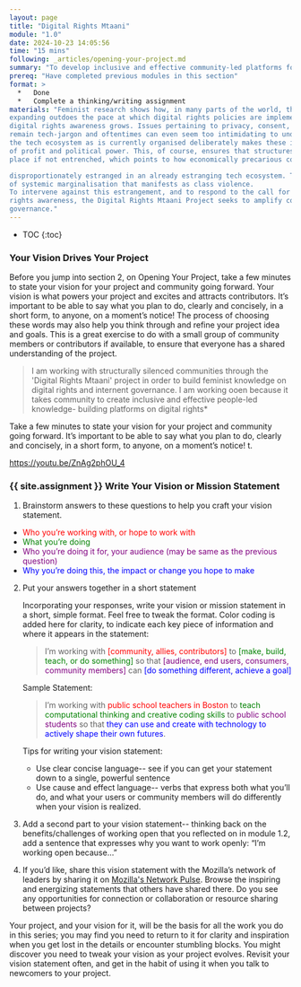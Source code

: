 ```yaml
---
layout: page
title: "Digital Rights Mtaani"
module: "1.0"
date: 2024-10-23 14:05:56
time: "15 mins"
following: _articles/opening-your-project.md
summary: "To develop inclusive and effective community-led platforms for knowledge-building on digital rights, integrating issues of gender justice, accessibility, surveillance, data extraction, and broader feminist online organizing "
prereq: "Have completed previous modules in this section"
format: >
  *   Done
  *   Complete a thinking/writing assignment
materials: "Feminist research shows how, in many parts of the world, the pace at which our digital spaces are
expanding outdoes the pace at which digital rights policies are implemented / the pace at which
digital rights awareness grows. Issues pertaining to privacy, consent, and cybersecurity for example,
remain tech-jargon and oftentimes can even seem too intimidating to understand. More crucially,
the tech ecosystem as is currently organised deliberately makes these issues obscure in its pursuit
of profit and political power. This, of course, ensures that structures of marginalisation are kept in
place if not entrenched, which points to how economically precarious communities are

disproportionately estranged in an already estranging tech ecosystem. This estrangement is a form
of systemic marginalisation that manifests as class violence.
To intervene against this estrangement, and to respond to the call for an equally growing digital
rights awareness, the Digital Rights Mtaani Project seeks to amplify conversations on cyber security, digital rights and internet
governance."
---
```


* TOC
{:toc}


### Your Vision Drives Your Project

Before you jump into section 2, on Opening Your Project, take a few minutes to state your vision for your project and community going forward. Your vision is what powers your project and excites and attracts contributors. It’s important to be able to say what you plan to do, clearly and concisely, in a short form, to anyone, on a moment’s notice! The process of choosing these words may also help you think through and refine your project idea and goals. This is a great exercise to do with a small group of community members or contributors if available, to ensure that everyone has a shared understanding of the project.

> I am working with structurally silenced communities through the 'Digital Rights Mtaani' project in order to build
feminist knowledge on digital rights and internent governance. I am working ooen because it takes community to create inclusive and effective people-led knowledge-
building platforms on digital rights*

Take a few minutes to state your vision for your project and community going forward. It’s important to be able to say what you plan to do, clearly and concisely, in a short form, to anyone, on a moment’s notice! t.

<https://youtu.be/ZnAg2phOU_4>

### {{ site.assignment }} Write Your Vision or Mission Statement

1. Brainstorm answers to these questions to help you craft your vision statement.
  * <span style="color:red">Who you’re working with, or hope to work with</span>
  * <span style="color:green">What you’re doing</span>
  * <span style="color:purple">Who you’re doing it for, your audience (may be same as the previous question)</span>
  * <span style="color:blue">Why you’re doing this, the impact or change you hope to make</span>

2. Put your answers together in a short statement

    Incorporating your responses, write your vision or mission statement in a short, simple format. Feel free to tweak the format. Color coding is added here for clarity, to indicate each key piece of information and where it appears in the statement:

    > I’m working with <span style="color:red">[community, allies, contributors]</span> to <span style="color:green">[make, build, teach, or do something]</span> so that <span style="color:purple">[audience, end users, consumers, community members]</span> can <span style="color:blue">[do something different, achieve a goal]</span>

    Sample Statement:

    > I’m working with <span style="color:red">public school teachers in Boston</span> to <span style="color:green">teach computational thinking and creative coding skills</span> to <span style="color:purple">public school students</span> so that <span style="color:blue">they can use and create with technology to actively shape their own futures</span>.

    Tips for writing your vision statement:

    * Use clear concise language-- see if you can get your statement down to a single, powerful sentence
    * Use cause and effect language-- verbs that express both what you’ll do, and what your users or community members will do differently when your vision is realized.

3. Add a second part to your vision statement-- thinking back on the benefits/challenges of working open that you reflected on in module 1.2, add a sentence that expresses why you want to work openly: “I’m working open because…”

4. If you’d like, share this vision statement with the Mozilla’s network of leaders by sharing it on [Mozilla's Network Pulse](http://mzl.la/pulse). Browse the inspiring and energizing statements that others have shared there. Do you see any opportunities for connection or collaboration or resource sharing between projects?

Your project, and your vision for it, will be the basis for all the work you do in this series; you may find you need to return to it for clarity and inspiration when you get lost in the details or encounter stumbling blocks. You might discover you need to tweak your vision as your project evolves. Revisit your vision statement often, and get in the habit of using it when you talk to newcomers to your project.
